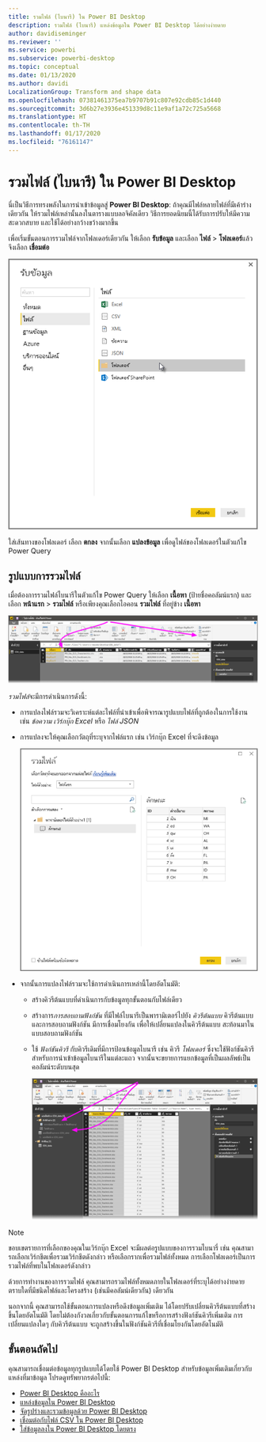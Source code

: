 ```yaml
---
title: รวมไฟล์ (ไบนารี) ใน Power BI Desktop
description: รวมไฟล์ (ไบนารี) แหล่งข้อมูลใน Power BI Desktop ได้อย่างง่ายดาย
author: davidiseminger
ms.reviewer: ''
ms.service: powerbi
ms.subservice: powerbi-desktop
ms.topic: conceptual
ms.date: 01/13/2020
ms.author: davidi
LocalizationGroup: Transform and shape data
ms.openlocfilehash: 07381461375ea7b9707b91c807e92cdb85c1d440
ms.sourcegitcommit: 3d6b27e3936e451339d8c11e9af1a72c725a5668
ms.translationtype: HT
ms.contentlocale: th-TH
ms.lasthandoff: 01/17/2020
ms.locfileid: "76161147"
---
```

# <a name="combine-files-binaries-in-power-bi-desktop"></a>รวมไฟล์ (ไบนารี) ใน Power BI Desktop

นี่เป็นวิธีการทรงพลังในการนำเข้าข้อมูลสู่ **Power BI Desktop**: ถ้าคุณมีไฟล์หลายไฟล์ที่มีเค้าร่างเดียวกัน ให้รวมไฟล์เหล่านั้นลงในตารางแบบลอจิคัลเดียว วิธีการยอดนิยมนี้ได้รับการปรับให้มีความสะดวกสบาย และใช้ได้อย่างกว้างขว้างมากขึ้น

เพื่อเริ่มขั้นตอนการรวมไฟล์จากโฟลเดอร์เดียวกัน ให้เลือก **รับข้อมูล** และเลือก **ไฟล์** > **โฟลเดอร์**แล้วจึงเลือก **เชื่อมต่อ**

![เชื่อมต่อกับไฟล์โฟลเดอร์ กล่องโต้ตอบรับข้อมูล Power BI Desktop](media/desktop-combine-binaries/combine-binaries_1.png)

ใส่เส้นทางของโฟลเดอร์ เลือก **ตกลง** จากนั้นเลือก **แปลงข้อมูล** เพื่อดูไฟล์ของโฟลเดอร์ในตัวแก้ไข Power Query

## <a name="combine-files-behavior"></a>รูปแบบการรวมไฟล์

เมื่อต้องการรวมไฟล์ไบนารีในตัวแก้ไข Power Query ให้เลือก **เนื้อหา** (ป้ายชื่อคอลัมน์แรก) และเลือก **หน้าแรก** > **รวมไฟล์** หรือเพียงคุณเลือกไอคอน **รวมไฟล์** ที่อยู่ข้าง **เนื้อหา**

![คำสั่งรวมไฟล์ ตัวแก้ไข Power Query Power BI Desktop](media/desktop-combine-binaries/combine-binaries_2a.png)

*รวมไฟล์*จะมีการดำเนินการดังนี้:

* การแปลงไฟล์รวมจะวิเคราะห์แต่ละไฟล์ที่นำเข้าเพื่อพิจารณารูปแบบไฟล์ที่ถูกต้องในการใช้งาน เช่น *ข้อความ* *เวิร์กบุ๊ก Excel* หรือ *ไฟล์ JSON*
* การแปลงจะให้คุณเลือกวัตถุที่ระบุจากไฟล์แรก เช่น เวิร์กบุ๊ก Excel ที่จะดึงข้อมูล
  
  ![กล่องโต้ตอบรวมไฟล์ ตัวแก้ไข Power Query Power BI Desktop](media/desktop-combine-binaries/combine-binaries_3.png)
* จากนั้นการแปลงไฟล์รวมจะใช้การดำเนินการเหล่านี้โดยอัตโนมัติ:
  
  * สร้างคิวรีต้นแบบที่ดำเนินการกับข้อมูลทุกขั้นตอนกับไฟล์เดียว
  * สร้างการ*การสอบถามฟังก์ชัน* ที่มีไฟล์ไบนารีเป็นพารามิเตอร์ไปยัง *คิวรีต้นแบบ* คิวรีต้นแบบและการสอบถามฟังก์ชัน มีการเชื่อมโยงกัน เพื่อให้เปลี่ยนแปลงในคิวรีต้นแบบ สะท้อนมาในแบบสอบถามฟังก์ชัน
  * ใช้  *ฟังก์ชันคิวรี* กับคิวรีเดิมที่มีการป้อนข้อมูลไบนารี เช่น คิวรี *โฟลเดอร์* ซึ่งจะใช้ฟังก์ชันคิวรีสำหรับการนำเข้าข้อมูลไบนารีในแต่ละแถว จากนั้นจะขยายการแยกข้อมูลที่เป็นผลลัพธ์เป็นคอลัมน์ระดับบนสุด

    ![ผลลัพธ์การแปลงไฟล์รวม ตัวแก้ไข Power Query Power BI Desktop](media/desktop-combine-binaries/combine-binaries_4.png)

> [!NOTE]
> ขอบเขตรายการที่เลือกของคุณในเวิร์กบุ๊ก Excel จะมีผลต่อรูปแบบของการรวมไบนารี่ เช่น คุณสามารถเลือกเวิร์กชีตเพื่อรวมเวิร์กชีตดังกล่าว หรือเลือกรากเพื่อรวมไฟล์ทั้งหมด การเลือกโฟลเดอร์เป็นการรวมไฟล์ที่พบในโฟลเดอร์ดังกล่าว 

ด้วยการทำงานของการรวมไฟล์ คุณสามารถรวมไฟล์ทั้งหมดภายในโฟลเดอร์ที่ระบุได้อย่างง่ายดาย ตราบใดที่มีชนิดไฟล์และโครงสร้าง (เช่นมีคอลัมน์เดียวกัน) เดียวกัน

นอกจากนี้ คุณสามารถใช้ขั้นตอนการแปลงหรือดึงข้อมูลเพิ่มเติม ได้โดยปรับเปลี่ยนคิวรีต้นแบบที่สร้างขึ้นโดยอัตโนมัติ โดยไม่ต้องกังวลเกี่ยวกับขั้นตอนการแก้ไขหรือการสร้างฟังก์ชันคิวรีเพิ่มเติม การเปลี่ยนแปลงใดๆ กับคิวรีต้นแบบ จะถูกสร้างขึ้นในฟังก์ชันคิวรีที่เชื่อมโยงกันโดยอัตโนมัติ

## <a name="next-steps"></a>ขั้นตอนถัดไป

คุณสามารถเชื่อมต่อข้อมูลทุกรูปแบบได้โดยใช้ Power BI Desktop สำหรับข้อมูลเพิ่มเติมเกี่ยวกับแหล่งที่มาข้อมูล โปรดดูทรัพยากรต่อไปนี้:

* [Power BI Desktop คืออะไร](desktop-what-is-desktop.md)
* [แหล่งข้อมูลใน Power BI Desktop](desktop-data-sources.md)
* [จัดรูปร่างและรวมข้อมูลด้วย Power BI Desktop](desktop-shape-and-combine-data.md)
* [เชื่อมต่อกับไฟล์ CSV ใน Power BI Desktop](desktop-connect-csv.md)
* [ใส่ข้อมูลลงใน Power BI Desktop โดยตรง](desktop-enter-data-directly-into-desktop.md)
